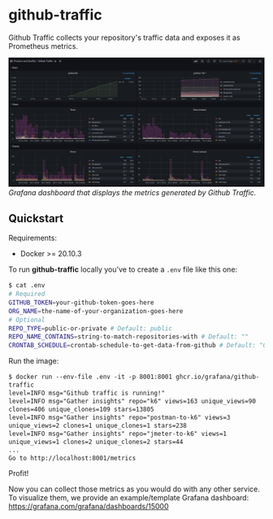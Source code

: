 # github-traffic
Github Traffic collects your repository's traffic data and exposes it as Prometheus metrics.

![Grafana dashboard](dashboard/screenshot.png)
*Grafana dashboard that displays the metrics generated by Github Traffic.*

## Quickstart

Requirements:
- Docker >= 20.10.3

To run **github-traffic** locally you've to create a `.env` file like this one:

```sh
$ cat .env
# Required
GITHUB_TOKEN=your-github-token-goes-here
ORG_NAME=the-name-of-your-organization-goes-here
# Optional
REPO_TYPE=public-or-private # Default: public
REPO_NAME_CONTAINS=string-to-match-repositories-with # Default: ""
CRONTAB_SCHEDULE=crontab-schedule-to-get-data-from-github # Default: "0 * * * *"
```

Run the image:
```
$ docker run --env-file .env -it -p 8001:8001 ghcr.io/grafana/github-traffic
level=INFO msg="Github traffic is running!" 
level=INFO msg="Gather insights" repo="k6" views=163 unique_views=90 clones=406 unique_clones=109 stars=13805
level=INFO msg="Gather insights" repo="postman-to-k6" views=3 unique_views=2 clones=1 unique_clones=1 stars=238
level=INFO msg="Gather insights" repo="jmeter-to-k6" views=1 unique_views=1 clones=2 unique_clones=2 stars=44
...
Go to http://localhost:8001/metrics
```
Profit!

Now you can collect those metrics as you would do with any other service. To visualize them, we provide an example/template Grafana dashboard: https://grafana.com/grafana/dashboards/15000

